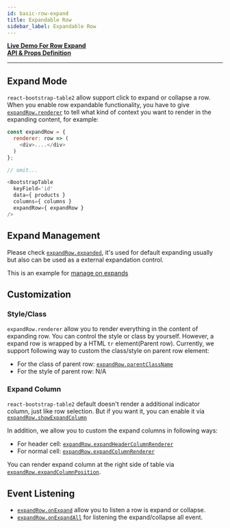 ```yaml
---
id: basic-row-expand
title: Expandable Row
sidebar_label: Expandable Row
---
```


**[Live Demo For Row Expand](../storybook/index.html?selectedKind=Row%20Expand)**   
**[API & Props Definition](./row-expand-props.html)**

-----

## Expand Mode

`react-bootstrap-table2` allow support click to expand or collapse a row. When you enable row expandable functionality, you have to give [`expandRow.renderer`](./row-expand-props.html#expandrowrenderer-function) to tell what kind of context you want to render in the expanding content, for example: 

```js
const expandRow = {
  renderer: row => (
    <div>....</div>
  )
};

// omit...

<BootstrapTable
  keyField='id'
  data={ products }
  columns={ columns }
  expandRow={ expandRow }
/>

```

## Expand Management
Please check [`expandRow.expanded`](./row-expand-props.html#expandrowexpanded-array), it's used for default expanding usually but also can be used as a external expandation control.   

This is an example for [manage on expands](../storybook/index.html?selectedKind=Row%20Expand&selectedStory=Expand%20Management)

## Customization

### Style/Class
`expandRow.renderer` allow you to render everything in the content of expanding row. You can control the style or class by yourself. However, a expand row is wrapped by a HTML `tr` element(Parent row). Currently, we support following way to custom the class/style on parent row element:

* For the class of parent row: [`expandRow.parentClassName`](./row-expand-props.html#expandrowparentclassname-string-function)
* For the style of parent row: N/A

### Expand Column
`react-bootstrap-table2` default doesn't render a additional indicator column, just like row selection. But if you want it, you can enable it via [`expandRow.showExpandColumn`](./row-expand-props.html#expandrowshowexpandcolumn-bool)

In addition, we allow you to custom the expand columns in following ways:

* For header cell: [`expandRow.expandHeaderColumnRenderer`](row-expand-props.html#expandrowexpandheadercolumnrenderer-function)
* For normal cell: [`expandRow.expandColumnRenderer`](./row-expand-props.html#expandrowexpandcolumnrenderer-function)


You can render expand column at the right side of table via [`expandRow.expandColumnPosition`](./row-expand-props.html#expandrowexpandcolumnposition-string).


## Event Listening

* [`expandRow.onExpand`](./row-expand-props.html#expandrowonexpand-function) allow you to listen a row is expand or collapse. 
* [`expandRow.onExpandAll`](./row-expand-props.html#expandrowonexpandall-function) for listening the expand/collapse all event.
